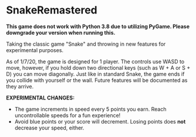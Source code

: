 # SnakeRemastered

**This game does not work with Python 3.8 due to utilizing PyGame. Please downgrade your version when running this.**

Taking the classic game "Snake" and throwing in new features for experimental purposes.

As of 1/7/20, the game is designed for 1 player. The controls use WASD to move, however, if you hold down two directional keys (such as W + A or S + D) you can move diagonally. Just like in standard Snake, the game ends if you collide with yourself or the wall. Future features will be documented as they arrive.

**EXPERIMENTAL CHANGES:** 
- The game increments in speed every 5 points you earn. Reach uncontrollable speeds for a fun experience!
- Avoid blue points or your score will decrement. Losing points does **not** decrease your speed, either.
